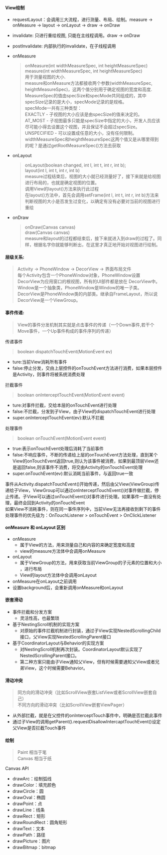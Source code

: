 #### View绘制

- requestLayout：会调用三大流程，进行测量、布局、绘制。measure -> onMeasure -> layout -> onLayout -> draw -> onDraw
- invalidate: 只进行重绘视图, 只能在主线程调用。draw -> onDraw
- postInvalidate: 内部执行的invalidate，在子线程调用
- onMeasure 
  > onMeasure(int widthMeasureSpec, int heightMeasureSpec)  
  > measure(int widthMeasureSpec, int heightMeasureSpec)  
  > 用于测量视图的大小.  
  > measure和onMeasure方法都接收两个参数(widthMeasureSpec, heightMeasureSpec)，这两个值分别用于确定视图的宽度和高度.  
  > MeasureSpec的值由specSize和specMode共同组成的，其中specSize记录的是大小，specMode记录的是规格。  
  > specMode一共有三种类型：  
  > 	EXACTLY - 子视图的大小应该是由specSize的值来决定的。  
  > 	AT_MOST - 子视图最多只能是specSize中指定的大小，开发人员应该尽可能小得去设置这个视图，并且保证不会超过specSize。  
  > 	UNSPECIFIED - 可以设置成任意的大小，没有任何限制。  
  > widthMeasureSpec和heightMeasureSpec这两个值又是从哪里得到的呢？是通过getRootMeasureSpec()方法去获取  

- onLayout
  > onLayout(boolean changed, int l, int t, int r, int b);    
  > layout(int l, int t, int r, int b)  
  > measure过程结束后，视图的大小就已经测量好了，接下来就是给视图进行布局的，也就是确定视图的位置。  
  > 调用View的layout()方法来执行此过程  
  > 在layout()方法中，首先会调用setFrame(int l, int t, int r, int b)方法来判断视图的大小是否发生过变化，以确定有没有必要对当前的视图进行重绘  

- onDraw
  > onDraw(Canvas canvas)  
  > draw(Canvas canvas)  
  > measure和layout的过程都结束后，接下来就进入到draw的过程了。同样，根据名字你就能够判断出，在这里才真正地开始对视图进行绘制。  


#### 层级关系:
> Activity -> PhoneWindow -> DecorView -> 界面布局文件  
> 每个Activity包含一个PhoneWindow对象，PhoneWindow设置DecorView为应用窗口的根视图，所有的UI部件都是放在  DecorView中。  
> Window是一个抽象类，PhoneWindow是Window的唯一子类。  
> DecorView是PhoneWindow类的内部类。继承自FrameLayout，所以说DecorView是一个ViewGroup。  


#### 事件传递:
> View的事件分发机制其实就是点击事件的传递（一个Down事件,若干个Move事件，一个Up事件构成的事件序列的传递）  

传递事件  
> boolean dispatchTouchEvent(MotionEvent ev)  
  - ture:当前View消耗所有事件
  - false:停止分发，交由上层控件的onTouchEvent方法进行消费，如果本层控件是Activity，则事件将被系统消费处理

拦截事件  
> boolean onInterceptTouchEvent(MotionEvent event)  
  - ture:对事件拦截，交给本层的onTouchEvent进行处理
  - false:不拦截，分发到子View，由子View的dispatchTouchEvent进行处理
  - super.onInterceptTouchEvent(ev):默认不拦截
  
处理事件  
> boolean onTouchEvent(MotionEvent event)  
  - true:表示onTouchEvent处理后消耗了当前事件
  - false:不响应事件，不断的传递给上层的onTouchEvent方法处理，直到某个View的onTouchEvent返回true,则认为该事件被消费，如果到最顶层View还是返回false,则该事件不消费，将交由Activity的onTouchEvent处理
  - super.onTouchEvent(ev):默认消耗当前事件，与返回true一致

事件从Activity.dispatchTouchEvent()开始传递，然后由父View(ViewGroup)传递给子View，ViewGroup可以通过onInterceptTouchEvent()对事件做拦截，停止传递。子View可以通过onTouchEvent()对事件进行处理。如果事件一直没有处理，最终会回到Activity的onTouchEvent  
如果View不消耗事件，则在同一事件序列中，当前View无法再接收到剩下的事件  
处理事件的优先级为：OnTouchListener > onTouchEvent > OnClickListener  


#### onMeasure 和 onLayout 区别
- onMeasure 
	- 属于View的方法，用来测量自己和内容的来确定宽度和高度 
	- view的measure方法体中会调用onMeasure 
- onLayout 
	- 属于ViewGroup的方法，用来获取当前ViewGroup的子元素的位置和大小 ，进行布局
	- View的layout方法体中会调用onLayout 
- onMeasure在onLayout之前调用 
- 设置background后，会重新调用onMeasure和onLayout


#### 嵌套滑动
- 事件拦截和分发方案
	- 灵活性高，也最繁琐
- 基于NestingScroll机制的实现方案
	- 对原始的事件拦截机制进行封装，通过子View实现NestedScrollingChild接口，父View实现NestedScrollingParent接口
- 基于CoordinatorLayout与Behavior的实现方案
	- 对NestingScroll机制再次封装。CoordinatorLayout默认实现了NestedScrollingParent接口。
	- 第二种方案只能由子View通知父View，但有时候需要通知父View或者兄弟View，这个时候需要Behavior。


#### 滑动冲突
> 同方向的滑动冲突（比如ScrollView嵌套ListView或者ScrollView嵌套自己）  
> 不同方向的滑动冲突（比如ScrollView嵌套ViewPager）  

- 从外部拦截，就是在父控件的onInterceptTouch事件中，明确是否拦截此事件
- 通过子View的调用getParent().requestDisallowIntercaptTouchEvent()设定父View是否拦截Touch事件


#### 绘制
> Paint  相当于笔  
> Canvas 相当于纸  

Canvas API
- drawArc：绘制弧线
- drawColor：填充颜色
- drawCircle：圆
- drawOval：椭圆
- drawPoint：点
- drawLine：线条
- drawRect：矩形
- drawRoundRect：圆角矩形
- drawText：文本
- drawPath：路径
- drawPicture：图片
- drawBitmap：bitmap
